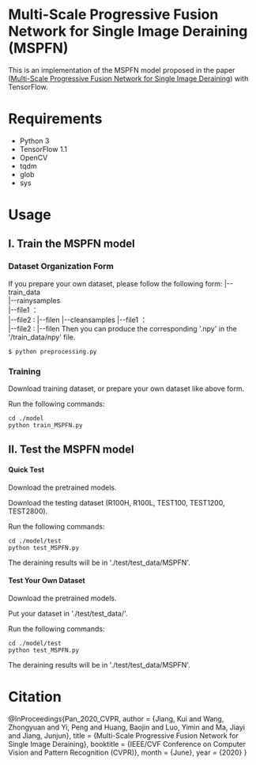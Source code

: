 # Multi-Scale Progressive Fusion Network for Single Image Deraining (MSPFN)

This is an implementation of the MSPFN model proposed in the paper
([Multi-Scale Progressive Fusion Network for Single Image Deraining](https://arxiv.org/abs/2003.10985))
with TensorFlow.

# Requirements

- Python 3
- TensorFlow 1.1
- OpenCV
- tqdm
- glob
- sys

# Usage

## I. Train the MSPFN model

### Dataset Organization Form

If you prepare your own dataset, please follow the following form:
|--train_data  
    |--rainysamples  
        |--file1
                ：  
        |--file2
            :
        |--filen
    |--cleansamples
        |--file1
                ：  
        |--file2
            :
        |--filen
Then you can produce the corresponding '.npy' in the '/train_data/npy' file.
```
$ python preprocessing.py
```

### Training
Download training dataset, or prepare your own dataset like above form.

Run the following commands:
```
cd ./model
python train_MSPFN.py 
```

## II. Test the MSPFN model 

#### Quick Test
Download the pretrained models.

Download the testing dataset (R100H, R100L, TEST100, TEST1200, TEST2800).

Run the following commands:
```
cd ./model/test
python test_MSPFN.py
```
The deraining results will be in './test/test_data/MSPFN'.

####  Test Your Own Dataset
Download the pretrained models.

Put your dataset in './test/test_data/'.

Run the following commands:
```
cd ./model/test
python test_MSPFN.py
```
The deraining results will be in './test/test_data/MSPFN'.

# Citation

@InProceedings{Pan_2020_CVPR,
	author = {Jiang, Kui and Wang, Zhongyuan and Yi, Peng and Huang, Baojin and Luo, Yimin and Ma, Jiayi and Jiang, Junjun},
	title = {Multi-Scale Progressive Fusion Network for Single Image Deraining},
	booktitle = {IEEE/CVF Conference on Computer Vision and Pattern Recognition (CVPR)},
	month = {June},
	year = {2020}
}